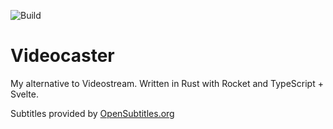 ![Build](https://github.com/jbfp/videocaster/workflows/Rust/badge.svg)

# Videocaster
My alternative to Videostream. Written in Rust with Rocket and TypeScript + Svelte.

Subtitles provided by [OpenSubtitles.org](https://www.opensubtitles.org)
